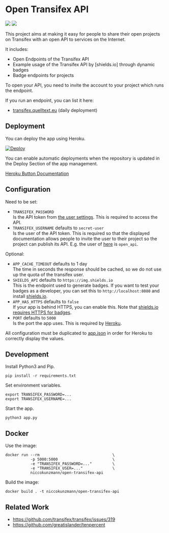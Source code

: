 # Open Transifex API

[![](https://img.shields.io/docker/build/niccokunzmann/open-transifex-api.svg)](https://hub.docker.com/r/niccokunzmann/open-transifex-api/)
[![](https://transifex.quelltext.eu/badge/projects.svg)][quelltext]

This project aims at making it easy for people to share their open
projects on Transifex with an open API to services on the Internet.

It includes:

- Open Endpoints of the Transifex API
- Example usage of the Transifex API by [shields.io] through dynamic badges
- Badge endpoints for projects

To open your API, you need to invite the account to your project which runs
the endpoint.

If you run an endpoint, you can list it here:
- [transifex.quelltext.eu][quelltext] (daily deployment)

## Deployment

You can deploy the app using Heroku.

[![Deploy](https://www.herokucdn.com/deploy/button.svg)](https://heroku.com/deploy)

You can enable automatic deployments when the repository is updated in the
Deploy Section of the app management.

[Heroku Button Documentation](https://devcenter.heroku.com/articles/heroku-button)


## Configuration

Need to be set:

- `TRANSIFEX_PASSWORD`  
  Is the API token from [the user settings](https://www.transifex.com/user/settings/api/).
  This is required to access the API.
- `TRANSIFEX_USERNAME` defaults to `secret-user`  
  Is the user of the API token. This is required so
  that the displayed documentation allows people to invite the user
  to their project so the project can publish its API.
  E.g. the user of [here][quelltext] is `open_api`.

Optional:

- `APP_CACHE_TIMEOUT` defaults to 1 day  
  The time in seconds the response should be cached, so we do not use up the
  quota of the transifex user.
- `SHIELDS_API` defaults to `https://img.shields.io`  
  This is the endpoint used to generate badges.
  If you want to test your badges as a developer,
  you can set this to `http://localhost:8080` and install
  [shields.io](https://github.com/badges/shields/#development).
- `APP_HAS_HTTPS` defaults to `false`  
  If your app is behind HTTPS, you can enable this.
  Note that [shields.io requires HTTPS for badges](https://github.com/badges/shields/issues/2891).
- `PORT` defaults to `5000`  
  Is the port the app uses.
  This is required by [Heroku](https://devcenter.heroku.com/articles/runtime-principles#web-servers).

All configuration must be duplicated to [app.json](app.json) in order for
Heroku to correctly display the values.

## Development

Install Python3 and Pip.

```
pip install -r requirements.txt
```

Set environment variables.

```
export TRANSIFEX_PASSWORD=...
export TRANSIFEX_USERNAME=...
```

Start the app.

```
python3 app.py
```

## Docker

Use the image:

```
docker run --rm                                \
           -p 5000:5000                        \
           -e "TRANSIFEX_PASSWORD=..."         \
           -e "TRANSIFEX_USER=..."             \
           niccokunzmann/open-transifex-api
```

Build the image:

```
docker build . -t niccokunzmann/open-transifex-api
```


## Related Work

- https://github.com/transifex/transifex/issues/319
- https://github.com/greatislander/tenpercent

[quelltext]: https://transifex.quelltext.eu


